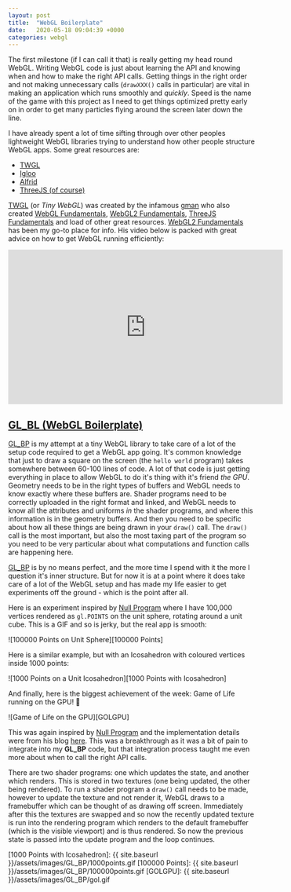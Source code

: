 ```yaml
---
layout: post
title:  "WebGL Boilerplate"
date:   2020-05-18 09:04:39 +0000
categories: webgl
---
```


The first milestone (if I can call it that) is really getting my head round WebGL. Writing WebGL code is just about learning the API and knowing when and how to make the right API calls. Getting things in the right order and not making unnecessary calls (`drawXXX()` calls in particular) are vital in making an application which runs smoothly and _quickly_. Speed is the name of the game with this project as I need to get things optimized pretty early on in order to get many particles flying around the screen later down the line.

I have already spent a lot of time sifting through over other peoples lightweight WebGL libraries trying to understand how other people structure WebGL apps. Some great resources are:

- [TWGL][1]
- [Igloo][2]
- [Alfrid][3]
- [ThreeJS (of course)][4]

[TWGL][1] (or _Tiny WebGL_) was created by the infamous [gman](https://stackoverflow.com/users/128511/gman) who also created [WebGL Fundamentals](https://webglfundamentals.org/), [WebGL2 Fundamentals](https://webgl2fundamentals.org/), [ThreeJS Fundamentals](https://threejsfundamentals.org/) and load of other great resources. [WebGL2 Fundamentals](https://webgl2fundamentals.org/) has been my go-to place for info. His video below is packed with great advice on how to get WebGL running efficiently:

<iframe width="560" height="315" src="https://www.youtube.com/embed/rfQ8rKGTVlg" frameborder="0" allow="accelerometer; autoplay; encrypted-media; gyroscope; picture-in-picture" allowfullscreen></iframe>

## [GL_BL (WebGL Boilerplate)][GL_BP]

[GL_BP][GL_BP] is my attempt at a tiny WebGL library to take care of a lot of the setup code required to get a WebGL app going. It's common knowledge that just to draw a square on the screen (the `hello world` program) takes somewhere between 60-100 lines of code. A lot of that code is just getting everything in place to allow WebGL to do it's thing with it's friend _the GPU_. Geometry needs to be in the right types of buffers and WebGL needs to know exactly where these buffers are. Shader programs need to be correctly uploaded in the right format and linked, and WebGL needs to know all the attributes and uniforms _in_ the shader programs, and where this information is in the geometry buffers. And then you need to be specific about how all these things are being drawn in your `draw()` call. The `draw()` call is the most important, but also the most taxing part of the program so you need to be very particular about what computations and function calls are happening here.

[GL_BP][GL_BP] is by no means perfect, and the more time I spend with it the more I question it's inner structure. But for now it is at a point where it does take care of a lot of the WebGL setup and has made my life easier to get experiments off the ground - which is the point after all.

Here is an experiment inspired by [Null Program][100000 Link] where I have 100,000 vertices rendered as `gl.POINTS` on the unit sphere, rotating around a unit cube. This is a GIF and so is jerky, but the real app is smooth:

![100000 Points on Unit Sphere][100000 Points]

Here is a similar example, but with an Icosahedron with coloured vertices inside 1000 points:

![1000 Points on a Unit Icosahedron][1000 Points with Icosahedron]

And finally, here is the biggest achievement of the week: Game of Life running on the GPU! :tada:

![Game of Life on the GPU][GOLGPU]

This was again inspired by [Null Program][GOL Link] and the implementation details were from his blog [here][GOL Link]. This was a breakthrough as it was a bit of pain to integrate into my __GL_BP__ code, but that integration process taught me even more about when to call the right API calls.

There are two shader programs: one which updates the state, and another which renders. This is stored in two textures (one being updated, the other being rendered). To run a shader program a `draw()` call needs to be made, however to update the texture and not render it, WebGL draws to a framebuffer which can be thought of as drawing off screen. Immediately after this the textures are swapped and so now the recently updated texture is run into the rendering program which renders to the default framebuffer (which is the visible viewport) and is thus rendered. So now the previous state is passed into the update program and the loop continues.

<!-- Links  -->
[1]: http://twgljs.org/
[2]: https://github.com/skeeto/igloojs
[3]: https://github.com/yiwenl/Alfrid
[4]: http://threejs.org/
[GL_BP]: https://github.com/joshmurr/webgl_boilerplate
[100000 Link]: https://nullprogram.com/blog/2013/06/10/
[GOL Link]: https://nullprogram.com/blog/2014/06/10/

<!-- Images -->
[1000 Points with Icosahedron]: {{ site.baseurl }}/assets/images/GL_BP/1000points.gif
[100000 Points]: {{ site.baseurl }}/assets/images/GL_BP/100000points.gif
[GOLGPU]: {{ site.baseurl }}/assets/images/GL_BP/gol.gif
